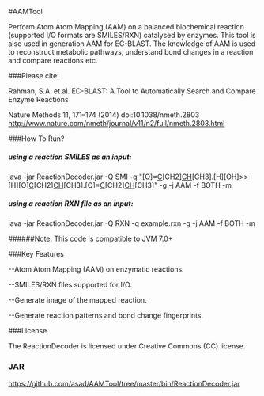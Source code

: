 #AAMTool

Perform Atom Atom Mapping (AAM) on a balanced biochemical reaction (supported I/O formats are SMILES/RXN) catalysed by enzymes. This tool is also used in generation AAM for EC-BLAST. The knowledge of AAM is used to reconstruct metabolic pathways, understand bond changes in a reaction and compare reactions etc.

###Please cite: 

Rahman, S.A. et.al. EC-BLAST: A Tool to Automatically Search and Compare Enzyme Reactions

Nature Methods 11, 171–174 (2014) doi:10.1038/nmeth.2803
http://www.nature.com/nmeth/journal/v11/n2/full/nmeth.2803.html

###How To Run?

##### using a reaction SMILES as an input:

java -jar ReactionDecoder.jar -Q SMI -q "[O]=[C]([OH])[CH2][CH]([O][C](=[O])[CH2][CH]([OH])[CH3])[CH3].[H][OH]>>[H][O][C](=[O])[CH2][CH]([OH])[CH3].[O]=[C]([OH])[CH2][CH]([OH])[CH3]" -g -j AAM -f BOTH -m

##### using a reaction RXN file as an input:

java -jar ReactionDecoder.jar -Q RXN -q example.rxn -g -j AAM -f BOTH -m

######Note: This code is compatible to JVM 7.0+


###Key Features

--Atom Atom Mapping (AAM) on enzymatic reactions.

--SMILES/RXN files supported for I/O.

--Generate image of the mapped reaction.

--Generate reaction patterns and bond change fingerprints.

###License

The ReactionDecoder is licensed under Creative Commons (CC) license.

### JAR

https://github.com/asad/AAMTool/tree/master/bin/ReactionDecoder.jar 


